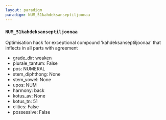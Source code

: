```yaml
---
layout: paradigm
paradigm: NUM_51kahdeksanseptiljoonaa
---
```

### ` NUM_51kahdeksanseptiljoonaa `

Optimisation hack for exceptional compound ’kahdeksanseptiljoonaa’ that inflects in all parts with agreement
* grade_dir: weaken
* plurale_tantum: False
* pos: NUMERAL
* stem_diphthong: None
* stem_vowel: None
* upos: NUM
* harmony: back
* kotus_av: None
* kotus_tn: 51
* clitics: False
* possessive: False
